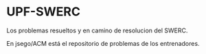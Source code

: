 UPF-SWERC
=========

Los problemas resueltos y en camino de resolucion del SWERC.

En jsego/ACM está el repositorio de problemas de los entrenadores.


